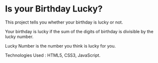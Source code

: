 # Is your Birthday Lucky?

This project tells you whether your birthday is lucky or not.

Your birthday is lucky if the sum of the digits of birthday is divisible by the lucky number.

Lucky Number is the number you think is lucky for you.

Technologies Used : HTML5, CSS3, JavaScript.